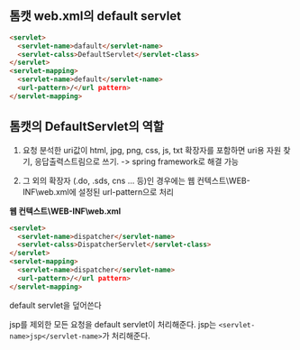 ## 톰캣 web.xml의 default servlet

```html
<servlet>
  <servlet-name>dafault</servlet-name>
  <servlet-calss>DefaultServlet</servlet-class>
</servlet>
<servlet-mapping>
  <servlet-name>default</servlet-name>
  <url-pattern>/</url pattern>
</servlet-mapping>
```


## 톰캣의 DefaultServlet의 역할
1. 요청 분석한 uri값이 html, jpg, png, css, js, txt 확장자를 포함하면 uri용 자원 찾기, 응답출력스트림으로 쓰기. -> spring framework로 해결 가능

2. 그 외의 확장자 (.do, .sds, cns ... 등)인 경우에는 웹 컨텍스트\WEB-INF\web.xml에 설정된 url-pattern으로 처리


**웹 컨텍스트\WEB-INF\web.xml**
```html
<servlet>
  <servlet-name>dispatcher</servlet-name>
  <servlet-calss>DispatcherServlet</servlet-class>
</servlet>
<servlet-mapping>
  <servlet-name>dispatcher</servlet-name>
  <url-pattern>/</url pattern>
</servlet-mapping>
```
default servlet을 덮어쓴다

jsp를 제외한 모든 요청을 default servlet이 처리해준다.
jsp는 `<servlet-name>jsp</servlet-name>`가 처리해준다.


<!--stackedit_data:
eyJoaXN0b3J5IjpbLTIzOTY2NjkxMV19
-->